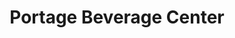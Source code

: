 ---
title: "Portage Beverage Center"
url: /oak-harbor/portage-beverage-center/
shop: convenience
---